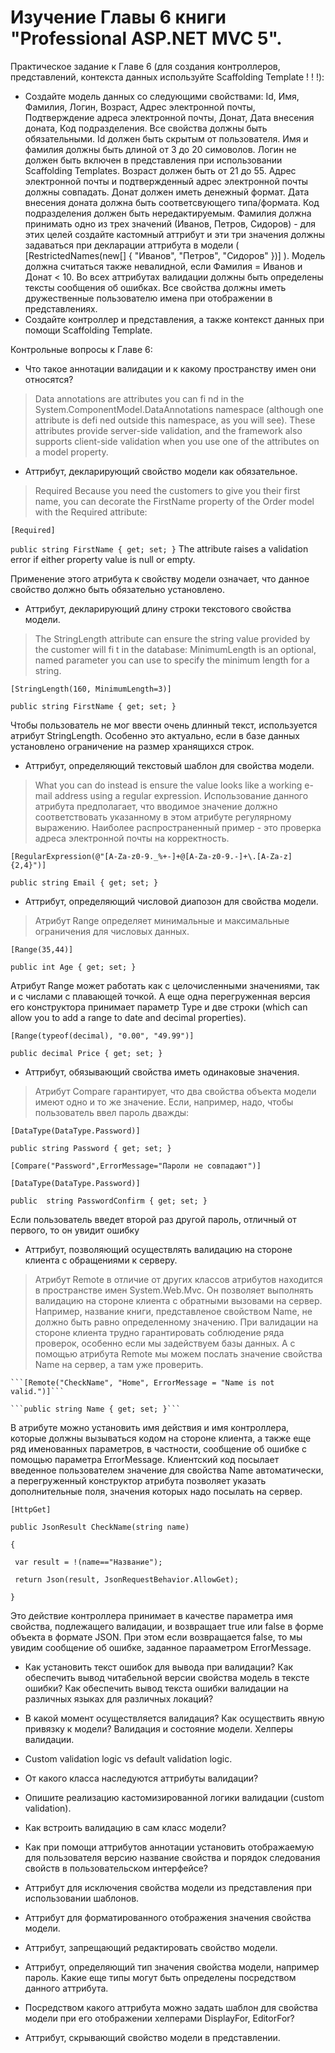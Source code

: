 # Изучение Главы 6 книги "Professional ASP.NET MVC 5".
              
Практическое задание к Главе 6 (для создания контроллеров, представлений, контекста данных используйте Scaffolding Template ! ! !):
- Создайте модель данных со следующими свойствами: Id, Имя, Фамилия, Логин, Возраст, Адрес электронной почты, Подтверждение адреса электронной почты, Донат, Дата внесения доната, Код подразделения. Все свойства должны быть обязательными. Id должен быть скрытым от пользователя. Имя и фамилия должны быть длиной от 3 до 20 симоволов. Логин не должен быть включен в представления при использовании Scaffolding Templates. Возраст должен быть от 21 до 55. Адрес электронной почты и подтвержденный адрес электронной почты должны совпадать. Донат должен иметь денежный формат. Дата внесения доната должна быть соответсвующего типа/формата. Код подразделения должен быть нередактируемым. Фамилия должна принимать одно из трех значений (Иванов, Петров, Сидоров) - для этих целей создайте кастомный аттрибут и эти три значения должны задаваться при декларации аттрибута в модели ( [RestrictedNames(new[] { "Иванов", "Петров", "Сидоров" })] ). Модель должна считаться также невалидной, если Фамилия = Иванов и Донат < 10. Во всех аттрибутах валидации должны быть определены тексты сообщения об ошибках. Все свойства должны иметь дружественные пользователю имена при отображении в представлениях.
- Создайте контроллер и представления, а также контекст данных при помощи Scaffolding Template.
              
Контрольные вопросы к Главе 6:
- Что такое аннотации валидации и к какому пространству имен они относятся?
> Data annotations are attributes you can fi nd in the System.ComponentModel.DataAnnotations
namespace (although one attribute is defi ned outside this namespace, as you will see). These
attributes provide server-side validation, and the framework also supports client-side validation
when you use one of the attributes on a model property.
- Аттрибут, декларирующий свойство модели как обязательное.
> Required
Because you need the customers to give you their first name, you can decorate the
FirstName property of the Order model with the Required attribute:

```[Required]```

```public string FirstName { get; set; }```
The attribute raises a validation error if either property value is null or empty.

Применение этого атрибута к свойству модели означает, что данное свойство должно быть обязательно установлено.

- Аттрибут, декларирующий длину строки текстового свойства модели.
> The StringLength attribute can ensure the string value
provided by the customer will fi t in the database:
MinimumLength is an optional, named parameter you can use to specify the minimum length for a
string.

```[StringLength(160, MinimumLength=3)]```

```public string FirstName { get; set; }```

Чтобы пользователь не мог ввести очень длинный текст, используется атрибут StringLength. Особенно это актуально, если в базе данных установлено ограничение на размер хранящихся строк.

- Аттрибут, определяющий текстовый шаблон для свойства модели.
> What you can do instead is ensure the value looks like a working e-mail address using a regular expression.
Использование данного атрибута предполагает, что вводимое значение должно соответствовать указанному в этом атрибуте регулярному выражению.
Наиболее распространенный пример - это проверка адреса электронной почты на корректность. 

```[RegularExpression(@"[A-Za-z0-9._%+-]+@[A-Za-z0-9.-]+\.[A-Za-z]{2,4}")]```

```public string Email { get; set; }```

- Аттрибут, определяющий числовой диапозон для свойства модели.
> Атрибут Range определяет минимальные и максимальные ограничения для числовых данных.

```[Range(35,44)]```

```public int Age { get; set; }```

Атрибут Range может работать как с целочисленными значениями, так и с числами с плавающей точкой. А еще одна перегруженная версия его конструктора принимает параметр Type и две строки (which can allow you to add a range to date and decimal properties).

```[Range(typeof(decimal), "0.00", "49.99")]```

```public decimal Price { get; set; }```

- Аттрибут, обязывающий свойства иметь одинаковые значения.
> Атрибут Compare гарантирует, что два свойства объекта модели имеют одно и то же значение. Если, например, надо, чтобы пользователь ввел пароль дважды:

```[DataType(DataType.Password)]```

```public string Password { get; set; }```
 
```[Compare("Password",ErrorMessage="Пароли не совпадают")]```

```[DataType(DataType.Password)]```

```public  string PasswordConfirm { get; set; }```

Если пользователь введет второй раз другой пароль, отличный от первого, то он увидит ошибку
- Аттрибут, позволяющий осуществлять валидацию на стороне клиента с обращениями к серверу.
> Атрибут Remote в отличие от других классов атрибутов находится в пространстве имен System.Web.Mvc. Он позволяет выполнять валидацию на стороне клиента с обратными вызовами на сервер.
Например, название книги, представленое свойством Name, не должно быть равно определенному значению. При валидации на стороне клиента трудно гарантировать соблюдение ряда проверок, особенно если мы задействуем базы данных. А с помощью атрибута Remote мы можем послать значение свойства Name на сервер, а там уже проверить.

    ```[Remote("CheckName", "Home", ErrorMessage = "Name is not valid.")]```
    
    ```public string Name { get; set; }```

В атрибуте можно установить имя действия и имя контроллера, которые должны вызываться кодом на стороне клиента, а также еще ряд именованных параметров, в частности, сообщение об ошибке с помощью параметра ErrorMessage. Клиентский код посылает введенное пользователем значение для свойства Name автоматически, а перегруженный конструктор атрибута позволяет указать дополнительные поля, значения которых надо посылать на сервер.

```[HttpGet]```

```public JsonResult CheckName(string name)```

```{```

``` var result = !(name=="Название");```

``` return Json(result, JsonRequestBehavior.AllowGet);```

```}```

Это действие контроллера принимает в качестве параметра имя свойства, подлежащего валидации, и возвращает true или false в форме объекта в формате JSON. При этом если возвращается false, то мы увидим сообщение об ошибке, заданное парааметром ErrorMessage.
- Как установить текст ошибок для вывода при валидации? Как обеспечить вывод читабельной версии свойства модель в тексте ошибки? Как обеспечить вывод текста ошибки валидации на различных языках для различных локаций?
> 
- В какой момент осуществляется валидация? Как осуществить явную привязку к модели? Валидация и состояние модели. Хелперы валидации.
> 
- Custom validation logic vs default validation logic.
> 
- От какого класса наследуются аттрибуты валидации?
> 
- Опишите реализацию кастомизированной логики валидации (custom validation).
> 
- Как встроить валидацию в сам класс модели?
> 
- Как при помощи аттрибутов аннотации установить отображаемую для пользователя версию название свойства и порядок следования свойств в пользовательском интерфейсе?
> 
- Аттрибут для исключения свойства модели из представления при использовании шаблонов.
> 
- Аттрибут для форматированного отображения значения свойства модели.
> 
- Аттрибут, запрещающий редактировать свойство модели.
> 
- Аттрибут, определяющий тип значения свойства модели, например пароль. Какие еще типы могут быть определены посредством данного аттрибута.
> 
- Посредством какого аттрибута можно задать шаблон для свойства модели при его отображении хелперами DisplayFor, EditorFor?
> 
- Аттрибут, скрывающий свойство модели в представлении.
> 
